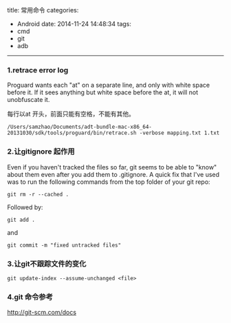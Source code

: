 title: 常用命令
categories:
  - Android
date: 2014-11-24 14:48:34
tags:
  - cmd
  - git
  - adb
 
---
### 1.retrace error log
Proguard wants each "at" on a separate line, and only with white space before it. If it sees anything but white space before the at, it will not unobfuscate it.

每行以at 开头，前面只能有空格，不能有其他。

`/Users/samzhao/Documents/adt-bundle-mac-x86_64-20131030/sdk/tools/proguard/bin/retrace.sh -verbose mapping.txt 1.txt `

### 2.让gitignore 起作用
Even if you haven't tracked the files so far, git seems to be able to "know" about them even after you add them to .gitignore. 
A quick fix that I've used was to run the following commands from the top folder of your git repo:


`git rm -r --cached .`

Followed by:

`git add .`

and

`git commit -m "fixed untracked files"`

### 3.让git不跟踪文件的变化
`git update-index --assume-unchanged <file>`

### 4.git 命令参考
<http://git-scm.com/docs>